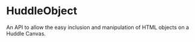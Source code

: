 HuddleObject
============

An API to allow the easy inclusion and manipulation of HTML objects on a Huddle Canvas.
